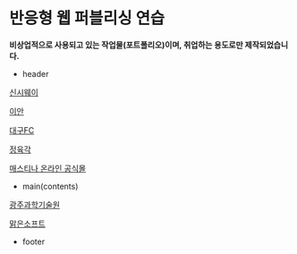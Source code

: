 반응형 웹 퍼블리싱 연습
=============
**비상업적으로 사용되고 있는 작업물(포트폴리오)이며, 취업하는 용도로만 제작되었습니다.**

- header

[신시웨이](https://wangkodok.github.io/Responsive-Web-Publishing/header-part-5/index.html "신시웨이")

[이안](https://wangkodok.github.io/Responsive-Web-Publishing/header-part-4/index.html "이안")

[대구FC](https://wangkodok.github.io/Responsive-Web-Publishing/header-part-3/index.html "대구FC")

[정육각](https://wangkodok.github.io/Responsive-Web-Publishing/header-part-2/index.html "정육각")

[매스티나 온라인 공식몰](https://wangkodok.github.io/Responsive-Web-Publishing/header-part-1/layout-media-test.html "매스티나 온라인 공식몰")

- main(contents)

[광주과학기술원](https://wangkodok.github.io/Responsive-Web-Publishing/main-part-2/index.html "광주과학기술원")

[맑은소프트](https://wangkodok.github.io/Responsive-Web-Publishing/main-part-1/index.html "맑은소프트")

- footer